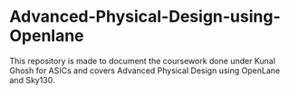 # Advanced-Physical-Design-using-Openlane
This repository is made to document the coursework done under Kunal Ghosh for ASICs and covers Advanced Physical Design using OpenLane and Sky130.
